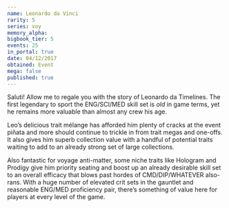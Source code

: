 ```yaml
---
name: Leonardo da Vinci
rarity: 5
series: voy
memory_alpha:
bigbook_tier: 5
events: 25
in_portal: true
date: 04/12/2017
obtained: Event
mega: false
published: true
---
```


Saluti! Allow me to regale you with the story of Leonardo da Timelines. The first legendary to sport the ENG/SCI/MED skill set is *old* in game terms, yet he remains more valuable than almost any crew his age.

Leo’s delicious trait mélange has afforded him plenty of cracks at the event piñata and more should continue to trickle in from trait megas and one-offs. It also gives him superb collection value with a handful of potential traits waiting to add to an already strong set of large collections.

Also fantastic for voyage anti-matter, some niche traits like Hologram and Prodigy give him priority seating and boost up an already desirable skill set to an overall efficacy that blows past hordes of CMD/DIP/WHATEVER also-rans. With a huge number of elevated crit sets in the gauntlet and reasonable ENG/MED proficiency pair, there’s something of value here for players at every level of the game.
